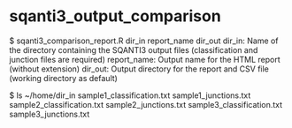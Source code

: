 # sqanti3_output_comparison

$ sqanti3_comparison_report.R dir_in report_name dir_out
dir_in: Name of the directory containing the SQANTI3 output files (classification and junction files are required)
report_name: Output name for the HTML report (without extension)
dir_out: Output directory for the report and CSV file (working directory as default)

$ ls ~/home/dir_in
sample1_classification.txt sample1_junctions.txt
sample2_classification.txt sample2_junctions.txt
sample3_classification.txt sample3_junctions.txt
